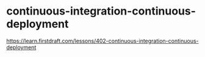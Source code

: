 # continuous-integration-continuous-deployment

https://learn.firstdraft.com/lessons/402-continuous-integration-continuous-deployment

